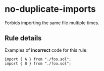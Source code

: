 # no-duplicate-imports

Forbids importing the same file multiple times.

## Rule details

Examples of **incorrect** code for this rule:

```solidity
import { A } from "./foo.sol";
import { B } from "./foo.sol";
```
